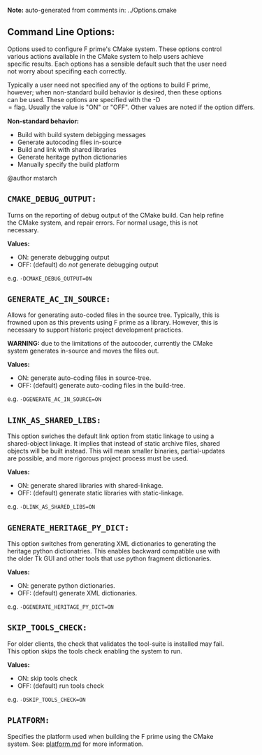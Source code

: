 **Note:** auto-generated from comments in: ../Options.cmake

## Command Line Options:

Options used to configure F prime's CMake system. These options control various actions available
in the CMake system to help users achieve specific results. Each options has a sensible default
such that the user need not worry about specifing each correctly.

Typically a user need not specified any of the options to build F prime, however; when
non-standard build behavior is desired, then these options can be used. These options are
specified with the -D<OPTION>=<VALUE> flag. Usually the value is "ON" or "OFF". Other values are
noted if the option differs.

**Non-standard behavior:**

- Build with build system debigging messages
- Generate autocoding files in-source
- Build and link with shared libraries
- Generate heritage python dictionaries
- Manually specify the build platform

@author mstarch


## `CMAKE_DEBUG_OUTPUT:`

Turns on the reporting of debug output of the CMake build. Can help refine the CMake system,
and repair errors. For normal usage, this is not necessary.

**Values:**
- ON: generate debugging output
- OFF: (default) do *not* generate debugging output

e.g. `-DCMAKE_DEBUG_OUTPUT=ON`


## `GENERATE_AC_IN_SOURCE:`

Allows for generating auto-coded files in the source tree. Typically, this is frowned upon as
this prevents using F prime as a library. However, this is necessary to support historic
project development practices.

**WARNING:** due to the limitations of the autocoder, currently the CMake system generates
             in-source and moves the files out.

**Values:**
- ON: generate auto-coding files in source-tree.
- OFF: (default) generate auto-coding files in the build-tree.

e.g. `-DGENERATE_AC_IN_SOURCE=ON`


## `LINK_AS_SHARED_LIBS:`

This option swiches the default link option from static linkage to using a shared-object linkage.
It implies that instead of static archive files, shared objects will be built instead. This will
mean smaller binaries, partial-updates are possible, and more rigorous project process must be
used.

**Values:**
- ON: generate shared libraries with shared-linkage.
- OFF: (default) generate static libraries with static-linkage.

e.g. `-DLINK_AS_SHARED_LIBS=ON`


## `GENERATE_HERITAGE_PY_DICT:`

This option switches from generating XML dictionaries to generating the heritage python
dictionatries. This enables backward compatible use with the older Tk GUI and other tools that
use python fragment dictionaries.

**Values:**
- ON: generate python dictionaries.
- OFF: (default) generate XML dictionaries.

e.g. `-DGENERATE_HERITAGE_PY_DICT=ON`


## `SKIP_TOOLS_CHECK:`

For older clients, the check that validates the tool-suite is installed may fail. This option
skips the tools check enabling the system to run.

**Values:**
- ON: skip tools check
- OFF: (default) run tools check

e.g. `-DSKIP_TOOLS_CHECK=ON`


## `PLATFORM:`

Specifies the platform used when building the F prime using the CMake system. See:
[platform.md](platform.md) for more information.


